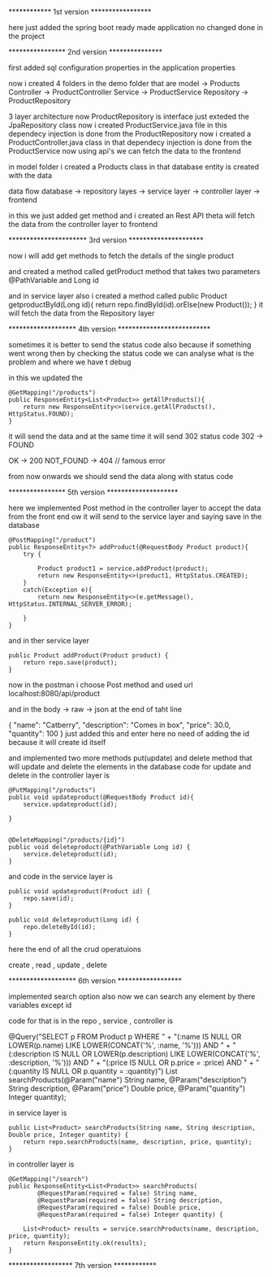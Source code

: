************ 1st version *****************

here just added the spring boot ready made application 
no changed done in the project 




**************** 2nd version ***************



first added sql configuration properties in the application properties 

now i created 4 folders in the demo folder that are 
model -> Products
Controller -> ProductController
Service -> ProductService
Repository -> ProductRepository

3 layer architecture 
now ProductRepository is interface just exteded the JpaRepository class
now i created ProductService.java file in this dependecy injection is done from the ProductRepository
now i created a ProductController.java class in that dependecy injection is done from the ProductService
now using api's we can fetch the data to the frontend 

in model folder i created a Products class in that database entity is created with the data 

data flow 
 database -> repository layes -> service layer -> controller layer -> frontend 

in this we just added get method and i created an Rest API theta will fetch the data from the controller layer to frontend



********************** 3rd version *********************




now i will add get methods to fetch the details of the single product 

and created a method called getProduct method that takes two parameters @PathVariable and Long id 

and in service layer also i created a method called 
public Product getproductById(Long id){
        return repo.findById(id).orElse(new Product());
    }
it will fetch the data from the Repository layer 




******************* 4th version **************************

sometimes it is better to send the status code also because if something went wrong then by checking the status code we can analyse what is the problem and where we have t debug 

in this we updated the 

    @GetMapping("/products")
    public ResponseEntity<List<Product>> getAllProducts(){
        return new ResponseEntity<>(service.getAllProducts(), HttpStatus.FOUND);
    }

it will send the data and at the same time it will send 302 status code 
302 -> FOUND

OK -> 200
NOT_FOUND -> 404 // famous error 

from now onwards we should send the data along with status code 


**************** 5th version ********************

here we implemented Post method in the controller layer to accept the data from the front end 
ow it will send to the service layer and saying save in the database 

    @PostMapping("/product")
    public ResponseEntity<?> addProduct(@RequestBody Product product){
        try {
            
            Product product1 = service.addProduct(product);
            return new ResponseEntity<>(product1, HttpStatus.CREATED);
        }
        catch(Exception e){
            return new ResponseEntity<>(e.getMessage(), HttpStatus.INTERNAL_SERVER_ERROR);

        }
    }

and in ther service layer

    public Product addProduct(Product product) {
        return repo.save(product);
    }

now in the postman i choose Post method and used url 
localhost:8080/api/product

and in the body -> raw -> json at the end of taht line 

{
    "name": "Catberry",
    "description": "Comes in box",
    "price": 30.0,
    "quantity": 100
}
just added this and enter 
here no need of adding the id because it will create id itself 


and implemented two more methods put(update) and delete method that will update and delete the elements in the database 
code for update and delete in the controller layer is 


    @PutMapping("/products")
    public void updateproduct(@RequestBody Product id){
        service.updateproduct(id);

    }


    @DeleteMapping("/products/{id}")
    public void deleteproduct(@PathVariable Long id) {
        service.deleteproduct(id);
    }

and code in the service layer is 

    public void updateproduct(Product id) {
        repo.save(id);
    }

    public void deleteproduct(Long id) {
        repo.deleteById(id);
    }


here the end of all the crud operatuions 

create , read , update , delete 


******************* 6th version ******************

implemented search option also now we can search any element by there variables except id 

code for that is in the repo , service , controller is 

@Query("SELECT p FROM Product p WHERE " +
           "(:name IS NULL OR LOWER(p.name) LIKE LOWER(CONCAT('%', :name, '%'))) AND " +
           "(:description IS NULL OR LOWER(p.description) LIKE LOWER(CONCAT('%', :description, '%'))) AND " +
           "(:price IS NULL OR p.price = :price) AND " +
           "(:quantity IS NULL OR p.quantity = :quantity)")
    List<Product> searchProducts(@Param("name") String name,
                                 @Param("description") String description,
                                 @Param("price") Double price,
                                 @Param("quantity") Integer quantity);


in service layer is 

    public List<Product> searchProducts(String name, String description, Double price, Integer quantity) {
        return repo.searchProducts(name, description, price, quantity);
    }


in controller layer is 

    @GetMapping("/search")
    public ResponseEntity<List<Product>> searchProducts(
            @RequestParam(required = false) String name,
            @RequestParam(required = false) String description,
            @RequestParam(required = false) Double price,
            @RequestParam(required = false) Integer quantity) {

        List<Product> results = service.searchProducts(name, description, price, quantity);
        return ResponseEntity.ok(results);
    }


****************** 7th version ************